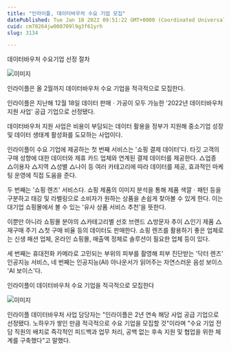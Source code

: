 ```yaml
---
title: "인라이플, 데이터바우처 수요 기업 모집"
datePublished: Tue Jan 18 2022 09:51:22 GMT+0000 (Coordinated Universal Time)
cuid: cm70264jw000709l9g3f61yrh
slug: 3134

---
```



데이터바우처 수요기업 선정 절차

![이미지](https://cdn.hashnode.com/res/hashnode/image/upload/v1739252727718/25f6408d-af62-4e82-a5fe-0d4d6e9b63ed.jpeg)

인라이플은 올 2월까지 데이터바우처 수요 기업을 적극적으로 모집한다.

인라이플은 지난해 12월 18일 데이터 판매ㆍ가공이 모두 가능한 '2022년 데이터바우처 지원 사업' 공급 기업으로 선정됐다.

데이터바우처 지원 사업은 비용이 부담되는 데이터 활용을 정부가 지원해 중소기업 성장 및 데이터 생태계 활성화를 도모하는 사업이다.

인라이플이 수요 기업에 제공하는 첫 번째 서비스는 '쇼핑 결제 데이터'다. 타깃 고객의 구매 성향에 대한 데이터와 제휴 카드 업체와 연계된 결제 데이터를 제공한다. △업종 △이용자 △지역 △성별 △나이 등 여러 카테고리에 따라 데이터를 제공, 효과적인 마케팅 운영에 직접 도움을 준다.

두 번째는 '쇼핑 렌즈' 서비스다. 쇼핑 제품의 이미지 분석을 통해 제품 색깔ㆍ패턴 등을 구분하고 태깅 및 라벨링으로 소비자가 원하는 상품을 손쉽게 찾아볼 수 있게 한다. 이는 대기업 쇼핑몰에서 볼 수 있는 '유사 상품 서비스 추천'을 뜻한다.

이뿐만 아니라 쇼핑몰 분야의 △카테고리별 선호 브랜드 △방문자 추이 △인기 제품 △재구매 주기 △첫 구매 비율 등의 데이터도 판매한다. 쇼핑 렌즈를 활용하기 좋은 업체로는 신생 패션 업체, 온라인 쇼핑몰, 매출액 정체로 솔루션이 필요한 업체 등이 있다.

세 번째는 휴대전화 카메라로 고민되는 부위의 피부를 촬영해 피부 진단받는 '닥터 렌즈' 인공지능 서비스, 네 번째는 인공지능(AI) 아나운서가 읽어주는 자연스러운 음성 보이스 'AI 보이스'다.

인라이플이 데이터바우처 수요 기업을 적극적으로 모집한다

![이미지](https://cdn.hashnode.com/res/hashnode/image/upload/v1739252730115/28b20d66-8141-47c0-8962-adf73ac2da02.jpeg)

인라이플 데이터바우처 사업 담당자는 "인라이플은 2년 연속 해당 사업 공급 기업으로 선정됐다. 노하우가 쌓인 만큼 적극적으로 수요 기업을 모집할 것"이라며 "수요 기업 전담 직원의 배치로 즉각적인 피드백과 업무 처리, 공백 없는 후속 지원 및 협업을 위한 체계를 구축했다"고 말했다.